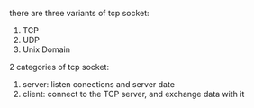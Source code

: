 there are three variants of tcp socket:
1. TCP
2. UDP
3. Unix Domain

2 categories of tcp socket:
1. server: listen conections and server date
2. client: connect to the TCP server, and exchange data with it
